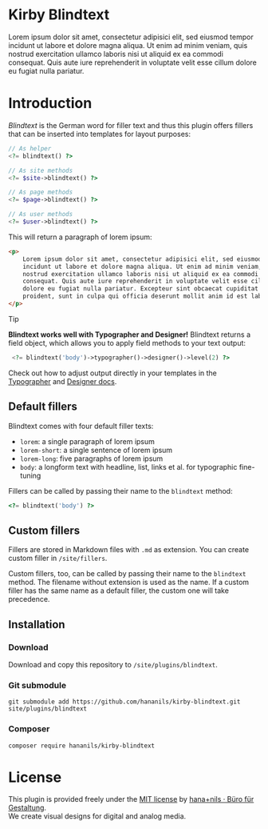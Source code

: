 # Kirby Blindtext

Lorem ipsum dolor sit amet, consectetur adipisici elit, sed eiusmod tempor incidunt ut labore et dolore magna aliqua. Ut enim ad minim veniam, quis nostrud exercitation ullamco laboris nisi ut aliquid ex ea commodi consequat. Quis aute iure reprehenderit in voluptate velit esse cillum dolore eu fugiat nulla pariatur.

# Introduction

_Blindtext_ is the German word for filler text and thus this plugin offers fillers that can be inserted into templates for layout purposes:

```php
// As helper
<?= blindtext() ?>

// As site methods
<?= $site->blindtext() ?>

// As page methods
<?= $page->blindtext() ?>

// As user methods
<?= $user->blindtext() ?>
```

This will return a paragraph of lorem ipsum:

```html
<p>
    Lorem ipsum dolor sit amet, consectetur adipisici elit, sed eiusmod tempor
    incidunt ut labore et dolore magna aliqua. Ut enim ad minim veniam, quis
    nostrud exercitation ullamco laboris nisi ut aliquid ex ea commodi
    consequat. Quis aute iure reprehenderit in voluptate velit esse cillum
    dolore eu fugiat nulla pariatur. Excepteur sint obcaecat cupiditat non
    proident, sunt in culpa qui officia deserunt mollit anim id est laborum.
</p>
```

> [!TIP]  
> **Blindtext works well with Typographer and Designer!** Blindtext returns a field object, which allows you to apply field methods to your text output:
>
> ```php
>  <?= blindtext('body')->typographer()->designer()->level(2) ?>
> ```
>
> Check out how to adjust output directly in your templates in the [Typographer](/plugins/typographer) and [Designer docs](/plugins/designer).

## Default fillers

Blindtext comes with four default filler texts:

- `lorem`: a single paragraph of lorem ipsum
- `lorem-short`: a single sentence of lorem ipsum
- `lorem-long`: five paragraphs of lorem ipsum
- `body`: a longform text with headline, list, links et al. for typographic fine-tuning

Fillers can be called by passing their name to the `blindtext` method:

```php
<?= blindtext('body') ?>
```

## Custom fillers

Fillers are stored in Markdown files with `.md` as extension. You can create custom filler in `/site/fillers`.

Custom fillers, too, can be called by passing their name to the `blindtext` method. The filename without extension is used as the name. If a custom filler has the same name as a default filler, the custom one will take precedence.

## Installation

### Download

Download and copy this repository to `/site/plugins/blindtext`.

### Git submodule

```
git submodule add https://github.com/hananils/kirby-blindtext.git site/plugins/blindtext
```

### Composer

```
composer require hananils/kirby-blindtext
```

# License

This plugin is provided freely under the [MIT license](LICENSE.md) by [hana+nils · Büro für Gestaltung](https://hananils.de).  
We create visual designs for digital and analog media.
